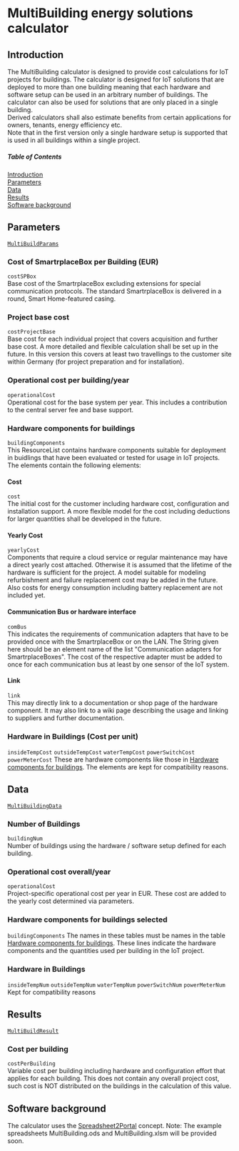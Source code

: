 # MultiBuilding energy solutions calculator

## Introduction
The MultiBuilding calculator is designed to provide cost calculations for IoT projects for buildings. The calculator is designed for IoT solutions that are deployed to more than one building meaning that each hardware and software setup can be used in an arbitrary number of buildings. The calculator can also be used for solutions that are only placed in a single building.<br>
Derived calculators shall also estimate benefits from certain applications for owners, tenants, energy efficiency etc.<br>
Note that in the first version only a single hardware setup is supported that is used in all buildings within a single project.


##### Table of Contents
[Introduction](#introduction)  
[Parameters](#parameters)  
[Data](#data)  
[Results](#results)  
[Software background](#software-background)  

## Parameters
[`MultiBuildParams`](https://github.com/smartrplace/smartr-efficiency/blob/master/smartr-heating-server/src/main/java/extensionmodel/smarteff/multibuild/MultiBuildParams.java) 

### Cost of SmartrplaceBox per Building (EUR)
`costSPBox`  
Base cost of the SmartrplaceBox excluding extensions for special communication protocols. The standard SmartrplaceBox is delivered in a round, Smart Home-featured casing. 

### Project base cost
`costProjectBase`  
Base cost for each individual project that covers acquisition and further base cost. A more detailed and flexible calculation shall be set up in the future. In this version this covers at least two travellings to the customer site within Germany (for project preparation and for installation).

### Operational cost per building/year
`operationalCost`  
Operational cost for the base system per year. This includes a contribution to the central server fee and base support.

### Hardware components for buildings
`buildingComponents`  
This ResourceList contains hardware components suitable for deployment in buidlings that have been evaluated or tested for usage in IoT projects. The elements contain the following elements:

#### Cost
`cost`  
The initial cost for the customer including hardware cost, configuration and installation support. A more flexible model for the cost including deductions for larger quantities shall be developed in the future.

#### Yearly Cost
`yearlyCost`  
Components that require a cloud service or regular maintenance may have a direct yearly cost attached. Otherwise it is assumed that the lifetime of the hardware is sufficient for the project. A model suitable for modeling refurbishment and failure replacement cost may be added in the future. Also costs for energy consumption including battery replacement are not included yet.

#### Communication Bus or hardware interface
`comBus`  
This indicates the requirements of communication adapters that have to be provided once with the SmartrplaceBox or on the LAN. The String given here should be an element name of the list "Communication adapters for SmartrplaceBoxes". The cost of the respective adapter must be added to once for each communication bus at least by one sensor of the IoT system.

#### Link
`link`  
This may directly link to a documentation or shop page of the hardware component. It may also link to a wiki page describing the usage and linking to suppliers and further documentation.

### Hardware in Buildings (Cost per unit)
`insideTempCost`
`outsideTempCost`
`waterTempCost`
`powerSwitchCost`
`powerMeterCost`
These are hardware components like those in [Hardware components for buildings](MultiBuilding.md#hardware-components-for-buildings). The elements are kept for compatibility reasons.


## Data
[`MultiBuildingData`](https://github.com/smartrplace/smartr-efficiency/blob/master/smartr-heating-server/src/main/java/extensionmodel/smarteff/multibuild/MultiBuildData.java)  

### Number of Buildings
`buildingNum`  
Number of buildings using the hardware / software setup defined for each building.

### Operational cost overall/year
`operationalCost`  
Project-specific operational cost per year in EUR. These cost are added to the yearly cost determined via parameters.

### Hardware components for buildings selected
`buildingComponents`
The names in these tables must be names in the table [Hardware components for buildings](MultiBuilding.md#hardware-components-for-buildings). These lines indicate the hardware components and the quantities used per building in the IoT project.

### Hardware in Buildings
`insideTempNum`
`outsideTempNum`
`waterTempNum`
`powerSwitchNum`
`powerMeterNum`
Kept for compatibility reasons

## Results
[`MultiBuildResult`](https://github.com/smartrplace/smartr-efficiency/blob/master/smartr-heating-server/src/main/java/extensionmodel/smarteff/multibuild/MultiBuildResult.java)  

### Cost per building
`costPerBuilding`  
Variable cost per building including hardware and configuration effort that applies for each building. This does not contain any overall project cost, such cost is NOT distributed on the buildings in the calculation of this value.


## Software background
The calculator uses the [Spreadsheet2Portal](https://github.com/smartrplace/smartr-efficiency/blob/master/Spreadsheet2Portal.md) concept.
Note: The example spreadsheets MultiBuilding.ods and MultiBuilding.xlsm will be provided soon.
